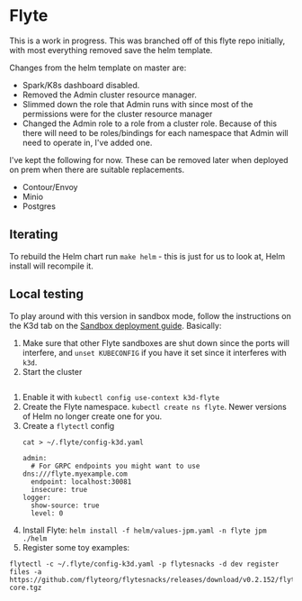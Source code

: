 # Flyte

This is a work in progress. This was branched off of this flyte repo initially, with most everything removed save the helm template.

Changes from the helm template on master are:

* Spark/K8s dashboard disabled.
* Removed the Admin cluster resource manager.
* Slimmed down the role that Admin runs with since most of the permissions were for the cluster resource manager
* Changed the Admin role to a role from a cluster role. Because of this there will need to be roles/bindings for each namespace that Admin will need to operate in, I've added one.

I've kept the following for now. These can be removed later when deployed on prem when there are suitable replacements.
* Contour/Envoy
* Minio
* Postgres

## Iterating
To rebuild the Helm chart run `make helm` - this is just for us to look at, Helm install will recompile it.

## Local testing

To play around with this version in sandbox mode, follow the instructions on the K3d tab on the [Sandbox deployment guide](https://docs.flyte.org/en/latest/deployment/sandbox.html#deploy-flyte-sandbox-environment-laptop-workstation-single-machine). Basically:

1. Make sure that other Flyte sandboxes are shut down since the ports will interfere, and `unset KUBECONFIG` if you have it set since it interferes with `k3d`.
1. Start the cluster
  ```k3d cluster create -p "30081:30081" --no-lb --k3s-server-arg '--no-deploy=traefik' --k3s-server-arg '--no-deploy=servicelb' flyte
  ```
1. Enable it with `kubectl config use-context k3d-flyte`
1. Create the Flyte namespace.  `kubectl create ns flyte`. Newer versions of Helm no longer create one for you.
1. Create a `flytectl` config
    ```
    cat > ~/.flyte/config-k3d.yaml

    admin:
      # For GRPC endpoints you might want to use dns:///flyte.myexample.com
      endpoint: localhost:30081
      insecure: true
    logger:
      show-source: true
      level: 0
    ```
1. Install Flyte: `helm install -f helm/values-jpm.yaml -n flyte jpm ./helm`
1. Register some toy examples:
```
flytectl -c ~/.flyte/config-k3d.yaml -p flytesnacks -d dev register files -a https://github.com/flyteorg/flytesnacks/releases/download/v0.2.152/flytesnacks-core.tgz
```
